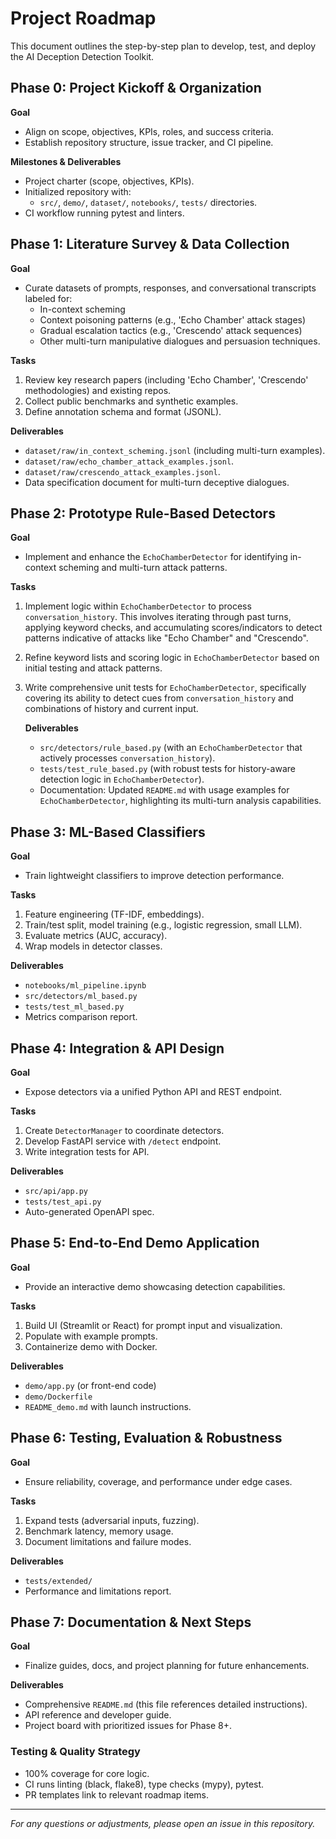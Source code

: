# Project Roadmap

This document outlines the step-by-step plan to develop, test, and deploy the AI Deception Detection Toolkit.

## Phase 0: Project Kickoff & Organization
 **Goal**
 - Align on scope, objectives, KPIs, roles, and success criteria.
 - Establish repository structure, issue tracker, and CI pipeline.

 **Milestones & Deliverables**
 - Project charter (scope, objectives, KPIs).
 - Initialized repository with:
   - `src/`, `demo/`, `dataset/`, `notebooks/`, `tests/` directories.
 - CI workflow running pytest and linters.

## Phase 1: Literature Survey & Data Collection
 **Goal**
 - Curate datasets of prompts, responses, and conversational transcripts labeled for:
   - In-context scheming
   - Context poisoning patterns (e.g., 'Echo Chamber' attack stages)
   - Gradual escalation tactics (e.g., 'Crescendo' attack sequences)
   - Other multi-turn manipulative dialogues and persuasion techniques.

 **Tasks**
 1. Review key research papers (including 'Echo Chamber', 'Crescendo' methodologies) and existing repos.
 2. Collect public benchmarks and synthetic examples.
 3. Define annotation schema and format (JSONL).

  **Deliverables**
  - `dataset/raw/in_context_scheming.jsonl` (including multi-turn examples).
  - `dataset/raw/echo_chamber_attack_examples.jsonl`.
  - `dataset/raw/crescendo_attack_examples.jsonl`.
  - Data specification document for multi-turn deceptive dialogues.

## Phase 2: Prototype Rule-Based Detectors
 **Goal**
 - Implement and enhance the `EchoChamberDetector` for identifying in-context scheming and multi-turn attack patterns.

 **Tasks**
 1. Implement logic within `EchoChamberDetector` to process `conversation_history`. This involves iterating through past turns, applying keyword checks, and accumulating scores/indicators to detect patterns indicative of attacks like "Echo Chamber" and "Crescendo".
 2. Refine keyword lists and scoring logic in `EchoChamberDetector` based on initial testing and attack patterns.
 3. Write comprehensive unit tests for `EchoChamberDetector`, specifically covering its ability to detect cues from `conversation_history` and combinations of history and current input.

    **Deliverables**
    - `src/detectors/rule_based.py` (with an `EchoChamberDetector` that actively processes `conversation_history`).
    - `tests/test_rule_based.py` (with robust tests for history-aware detection logic in `EchoChamberDetector`).
    - Documentation: Updated `README.md` with usage examples for `EchoChamberDetector`, highlighting its multi-turn analysis capabilities.

## Phase 3: ML-Based Classifiers
 **Goal**
 - Train lightweight classifiers to improve detection performance.

 **Tasks**
 1. Feature engineering (TF-IDF, embeddings).
 2. Train/test split, model training (e.g., logistic regression, small LLM).
 3. Evaluate metrics (AUC, accuracy).
 4. Wrap models in detector classes.

 **Deliverables**
 - `notebooks/ml_pipeline.ipynb`
 - `src/detectors/ml_based.py`
 - `tests/test_ml_based.py`
 - Metrics comparison report.

## Phase 4: Integration & API Design
 **Goal**
 - Expose detectors via a unified Python API and REST endpoint.

 **Tasks**
 1. Create `DetectorManager` to coordinate detectors.
 2. Develop FastAPI service with `/detect` endpoint.
 3. Write integration tests for API.

 **Deliverables**
 - `src/api/app.py`
 - `tests/test_api.py`
 - Auto-generated OpenAPI spec.

## Phase 5: End-to-End Demo Application
 **Goal**
 - Provide an interactive demo showcasing detection capabilities.

 **Tasks**
 1. Build UI (Streamlit or React) for prompt input and visualization.
 2. Populate with example prompts.
 3. Containerize demo with Docker.

 **Deliverables**
 - `demo/app.py` (or front-end code)
 - `demo/Dockerfile`
 - `README_demo.md` with launch instructions.

## Phase 6: Testing, Evaluation & Robustness
 **Goal**
 - Ensure reliability, coverage, and performance under edge cases.

 **Tasks**
 1. Expand tests (adversarial inputs, fuzzing).
 2. Benchmark latency, memory usage.
 3. Document limitations and failure modes.

 **Deliverables**
 - `tests/extended/`
 - Performance and limitations report.

## Phase 7: Documentation & Next Steps
 **Goal**
 - Finalize guides, docs, and project planning for future enhancements.

 **Deliverables**
 - Comprehensive `README.md` (this file references detailed instructions).
 - API reference and developer guide.
 - Project board with prioritized issues for Phase 8+.

### Testing & Quality Strategy
 - 100% coverage for core logic.
 - CI runs linting (black, flake8), type checks (mypy), pytest.
 - PR templates link to relevant roadmap items.

 ---
*For any questions or adjustments, please open an issue in this repository.*
